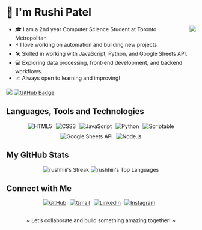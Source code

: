 <!-- <h1 align="center"> Hi, welcome! </h1> -->
<h1>👋 I'm Rushi Patel </h1>
<!-- <img align="right" src="https://media.giphy.com/media/RbDKaczqWovIugyJmW/giphy.gif"
width="250"/>
-->
<!-- 
<img align="right" width="50%"
  src="https://github-readme-stats.vercel.app/api?username=rushhiii&theme=dark&show_icons=true&hide_border=true&count_private=true" />
<ul width="50%" align="left">
  <li>🎓 I am a 2nd year Computer Science Student at Toronto Metropolitan</li>
  <li>⚡ I love working on automation and building new projects.</li>
  <li>🛠️ Skilled in working with JavaScript, Python, and Google Sheets API.</li>
  <li>💻 Exploring data processing, front-end development, and backend workflows.</li>
  <li>📈 Always open to learning and improving!</li>
</ul>
-->
 <img src="https://github-readme-stats.vercel.app/api?username=rushhiii&theme=dark&show_icons=true&hide_border=true&count_private=true" align="right">
 
- 🎓 I am a 2nd year Computer Science Student at Toronto Metropolitan
- ⚡ I love working on automation and building new projects.
- 🛠️ Skilled in working with JavaScript, Python, and Google Sheets API.
- 💻 Exploring data processing, front-end development, and backend workflows.
- 📈 Always open to learning and improving!

<!-- 
![rushhiii's Stats](https://github-readme-stats.vercel.app/api?username=rushhiii&theme=dark&show_icons=true&hide_border=true&count_private=true) -->


<!-- <p style="display: flex; align-items: flex-start; flex-wrap: wrap;">
  <img align="right" src="https://github-readme-stats.vercel.app/api?username=rushhiii&theme=dark&show_icons=true&hide_border=true&count_private=true" />
  <ul>
    <li>🎓 I am a 2nd year Computer Science Student at Toronto Metropolitan</li>
    <li>⚡ I love working on automation and building new projects.</li>
    <li>🛠️ Skilled in working with JavaScript, Python, and Google Sheets API.</li>
    <li>💻 Exploring data processing, front-end development, and backend workflows.</li>
    <li>📈 Always open to learning and improving!</li>
  </ul>
</p> -->

<!-- &nbsp; -->
<!-- <br /> -->
<!-- <p align="right"> -->
<!-- <img src="https://komarev.com/ghpvc/?username=rushhiii&color=green"/> -->
![](https://komarev.com/ghpvc/?username=rushhiii&color=green)
<a href="https://github.com/RishikaGhosh?tab=followers"><img
    src="https://img.shields.io/github/followers/rushhiii?label=Followers&style=social" alt="GitHub Badge"></a>
<!-- </p> -->

<h2> Languages, Tools and Technologies </h2>

<!-- <h3> Front-end and Automation </h3> -->
<p align="center" style="display: flex; justify-content: center; gap: 10px; flex-wrap: wrap;">
  <img
    src="https://img.shields.io/static/v1?style=for-the-badge&message=HTML5&color=E34F26&logo=HTML5&logoColor=FFFFFF&label="
    alt="HTML5" />
  <img
    src="https://img.shields.io/static/v1?style=for-the-badge&message=CSS3&color=1572B6&logo=CSS3&logoColor=FFFFFF&label="
    alt="CSS3" />
  <img
    src="https://img.shields.io/static/v1?style=for-the-badge&message=JavaScript&color=F7DF1E&logo=JavaScript&logoColor=000000&label="
    alt="JavaScript" />
  <img
    src="https://img.shields.io/static/v1?style=for-the-badge&message=Python&color=3776AB&logo=Python&logoColor=FFFFFF&label="
    alt="Python" />
  <img
    src="https://img.shields.io/static/v1?style=for-the-badge&message=Scriptable&color=000000&logo=Scriptable&logoColor=FFFFFF&label="
    alt="Scriptable" />
  <img
    src="https://img.shields.io/static/v1?style=for-the-badge&message=Google+Sheets+API&color=34A853&logo=Google+Sheets&logoColor=FFFFFF&label="
    alt="Google Sheets API" />
  <img
    src="https://img.shields.io/static/v1?style=for-the-badge&message=Node.js&color=339933&logo=Node.js&logoColor=FFFFFF&label="
    alt="Node.js" />
</p>

<!-- <h3> APIs and Data </h3>

<p align="center" style="display: flex; justify-content: center; gap: 10px; flex-wrap: wrap;">
    <img src="https://img.shields.io/static/v1?style=for-the-badge&message=Google+Sheets+API&color=34A853&logo=Google+Sheets&logoColor=FFFFFF&label="
        alt="Google Sheets API" />
    <img src="https://img.shields.io/static/v1?style=for-the-badge&message=Node.js&color=339933&logo=Node.js&logoColor=FFFFFF&label="
        alt="Node.js" />
</p> -->

<h2> My GitHub Stats </h2>

<!-- <p style="display: flex;justify-content: space-around; vertical-align:text-top;flex-wrap: wrap;"> -->
<!-- <p style="display: flex;justify-content: center;flex-wrap: wrap;"> -->
<!-- <p align="center"> -->
<p style="display: flex; justify-content:center; align-items: flex-start; flex-wrap: wrap;gap:5px;">
  <!-- Original size: &&card_height:195px&&card_width:467px
     &&card_height:171.82&&card_width:411.5  
     height="171.82px" width="411.5px"
    330.32px 137.93px 
    -->
  <!-- fixed sizes no reposive -->
  <!-- <img width="49.5%" height="171.82px" src="https://github-readme-stats.vercel.app/api?username=rushhiii&theme=dark&show_icons=true&hide_border=true&count_private=true&&card_height:171.82px&&card_width:411.5px"
        alt="rushhiii's Stats" /> <img width="49.5%" height="171.82px"
        src="https://github-readme-streak-stats.herokuapp.com/?user=rushhiii&theme=dark&hide_border=true&&card_height:171.82px&&card_width:411.5px"
        alt="rushhiii's Streak" /> -->
  <!-- <img src="https://github-readme-stats.vercel.app/api?username=rushhiii&theme=dark&show_icons=true&hide_border=true&count_private=true"
        alt="rushhiii's Stats" /> --> <img
    src="https://github-readme-streak-stats.herokuapp.com/?user=rushhiii&theme=dark&hide_border=true"
    alt="rushhiii's Streak" />
  <!-- Top Languages used -->
  <img
    src="https://github-readme-stats.vercel.app/api/top-langs/?username=rushhiii&theme=dark&show_icons=true&hide_border=true&layout=compact&langs_count=8"
    alt="rushhiii's Top Languages" />
</p>

<!-- to modify the stats cards -->
<!-- <a href="https://github.com/rushhiii/github-readme-stats">
  <img height=200 align="center" src="https://github-readme-stats.vercel.app/api?username=rushhiii" />
</a>
<a href="https://github.com/rushhiii/convoychat">
  <img height=200 align="center" src="https://github-readme-stats.vercel.app/api/top-langs?username=rushhiii&layout=compact&langs_count=8&card_width=320" />
</a> -->

<h2> Connect with Me </h2>

<p align="center" style="display: flex; justify-content: center; gap: 10px; flex-wrap: wrap;">
  <a align="center" href="https://github.com/rushhiii" target="_blank">
    <img align="center"
      src="https://img.shields.io/badge/github-%2324292e.svg?&style=for-the-badge&logo=github&logoColor=white"
      alt="GitHub" />
  </a>
  <a align="center" href="mailto:rushiofficial1205@gmail.com" target="_blank">
    <img align="center"
      src="https://img.shields.io/badge/gmail-%23D14836.svg?&style=for-the-badge&logo=gmail&logoColor=white"
      alt="Gmail" />
  </a>
  <a align="center" href="https://linkedin.com/in/YourLinkedIn" target="_blank">
    <img align="center"
      src="https://img.shields.io/badge/linkedin-%230077B5.svg?&style=for-the-badge&logo=linkedin&logoColor=white"
      alt="LinkedIn" />
  </a>
  <a align="center" href="https://www.instagram.com/YourInstagram" target="_blank">
    <img align="center"
      src="https://img.shields.io/badge/instagram-%23E4405F.svg?&style=for-the-badge&logo=instagram&logoColor=white"
      alt="Instagram" />
  </a><br>

</p>

<!-- border-bottom:1px solid var(--borderColor-muted, var(--color-border-muted)); -->

<!-- <p align="center" style="border-top: 2px solid #3d444db3;margin-top:100px;"> -->

##
<p align="center">
  ~ Let’s collaborate and build something amazing together! ~
</p>
<!-- </p> -->
